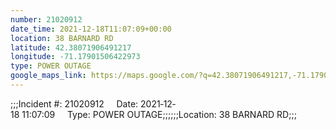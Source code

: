 ```yaml
---
number: 21020912
date_time: 2021-12-18T11:07:09+00:00
location: 38 BARNARD RD
latitude: 42.38071906491217
longitude: -71.17901506422973
type: POWER OUTAGE
google_maps_link: https://maps.google.com/?q=42.38071906491217,-71.17901506422973
---
```


;;;Incident #: 21020912     Date: 2021‐12‐18 11:07:09     Type: POWER OUTAGE;;;;;;Location: 38 BARNARD RD;;;

